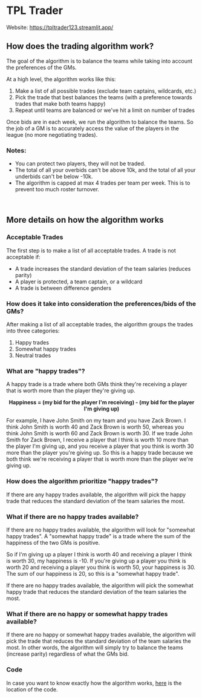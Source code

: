 # TPL Trader



Website: https://tpltrader123.streamlit.app/



## How does the trading algorithm work?
The goal of the algorithm is to balance the teams while taking into account the preferences of the GMs.

At a high level, the algorithm works like this:
1. Make a list of all possible trades (exclude team captains, wildcards, etc.)
2. Pick the trade that best balances the teams (with a preference towards trades that make both teams happy)
3. Repeat until teams are balanced or we've hit a limit on number of trades

Once bids are in each week, we run the algorithm to balance the teams. So the job of a GM is to accurately access the value of the players in the league (no more negotiating trades). 

### Notes:
- You can protect two players, they will not be traded.
- The total of all your overbids can't be above 10k, and the total of all your underbids can't be below -10k. 
- The algorithm is capped at max 4 trades per team per week. This is to prevent too much roster turnover.



<br>


## More details on how the algorithm works

### Acceptable Trades

The first step is to make a list of all acceptable trades. A trade is not acceptable if:
- A trade increases the standard deviation of the team salaries (reduces parity)
- A player is protected, a team captain, or a wildcard
- A trade is between difference genders

### How does it take into consideration the preferences/bids of the GMs?

After making a list of all acceptable trades, the algorithm groups the trades into three categories:
1. Happy trades
2. Somewhat happy trades
3. Neutral trades


### What are "happy trades"?

A happy trade is a trade where both GMs think they're receiving a player that is worth more than the player they're giving up. 

<p align="center">
  <b>
  Happiness = (my bid for the player I'm receiving) - (my bid for the player I'm giving up)
  </b>
</p>

For example, I have John Smith on my team and you have Zack Brown. I think John Smith is worth 40 and Zack Brown is worth 50, whereas you think John Smith is worth 60 and Zack Brown is worth 30. If we trade John Smith for Zack Brown, I receive a player that I think is worth 10 more than the player I'm giving up, and you receive a player that you think is worth 30 more than the player you're giving up. So this is a happy trade because we both think we're receiving a player that is worth more than the player we're giving up.


### How does the algorithm prioritize "happy trades"?

If there are any happy trades available, the algorithm will pick the happy trade that reduces the standard deviation of the team salaries the most.

### What if there are no happy trades available?

If there are no happy trades available, the algorithm will look for "somewhat happy trades". A "somewhat happy trade" is a trade where the sum of the happiness of the two GMs is positive. 

So if I'm giving up a player I think is worth 40 and receiving a player I think is worth 30, my happiness is -10. If you're giving up a player you think is worth 20 and receiving a player you think is worth 50, your happiness is 30. The sum of our happiness is 20, so this is a "somewhat happy trade".

If there are no happy trades available, the algorithm will pick the somewhat happy trade that reduces the standard deviation of the team salaries the most.

### What if there are no happy or somewhat happy trades available?

If there are no happy or somewhat happy trades available, the algorithm will pick the trade that reduces the standard deviation of the team salaries the most.
In other words, the algorithm will simply try to balance the teams (increase parity) regardless of what the GMs bid.



### Code
In case you want to know exactly how the algorithm works, [here](https://github.com/chriscremer/TPL/blob/main/streamlit_site/algo4.py) is the location of the code. 

<br>
<br>
<br>
<br>
<br>
<br>








